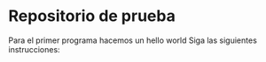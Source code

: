 # Repositorio de prueba
Para el primer programa hacemos un hello world
Siga las siguientes instrucciones:
